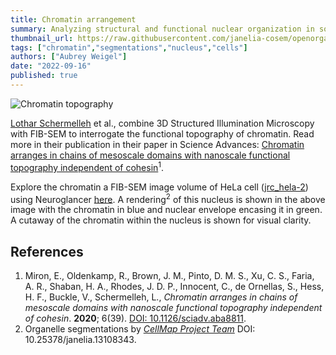 ```yaml
---
title: Chromatin arrangement
summary: Analyzing structural and functional nuclear organization in somatic cells.
thumbnail_url: https://raw.githubusercontent.com/janelia-cosem/openorganelle-blog/main/assets/chromatin.png
tags: ["chromatin","segmentations","nucleus","cells"]
authors: ["Aubrey Weigel"]
date: "2022-09-16"
published: true
---
```

![Chromatin topography](https://raw.githubusercontent.com/janelia-cosem/openorganelle-blog/main/assets/chromatin.png)

[Lothar Schermelleh](https://www.bioch.ox.ac.uk/research/schermelleh) et al., combine 3D Structured Illumination Microscopy with FIB-SEM to interrogate the functional topography of chromatin. Read more in their publication in their paper in Science Advances: [Chromatin arranges in chains of mesoscale domains with nanoscale functional topography independent of cohesin](https://www.science.org/doi/10.1126/sciadv.aba8811)<sup>1</sup>.

Explore the chromatin a FIB-SEM image volume of HeLa cell ([jrc_hela-2](https://openorganelle.janelia.org/datasets/jrc_hela-2)) using Neuroglancer [here](https://tinyurl.com/yb985kks). A rendering<sup>2</sup> of this nucleus is shown in the above image with the chromatin in blue and nuclear envelope encasing it in green. A cutaway of the chromatin within the nucleus is shown for visual clarity.

## References
1. Miron, E., Oldenkamp, R., Brown, J. M., Pinto, D. M. S.,  Xu, C. S., Faria, A. R., Shaban, H. A., Rhodes, J. D. P., Innocent, C., de Ornellas, S., Hess, H. F., Buckle, V., Schermelleh, L., _Chromatin arranges in chains of mesoscale domains with nanoscale functional topography independent of cohesin_. **2020**; 6(39). [DOI: 10.1126/sciadv.aba8811](https://doi.org/10.1126/sciadv.aba8811).
2. Organelle segmentations by [_CellMap Project Team_](https://www.janelia.org/project-team/cellmap) DOI: 10.25378/janelia.13108343.
